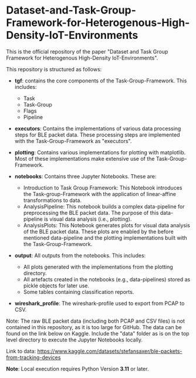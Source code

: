# Dataset-and-Task-Group-Framework-for-Heterogenous-High-Density-IoT-Environments 

This is the official repository of the paper "Dataset and Task Group 
Framework for Heterogenous High-Density IoT-Environments".

This repository is structured as follows:
- **tgf**: contains the core components of the Task-Group-Framework. This includes:
  - Task
  - Task-Group
  - Flags
  - Pipeline 
  

- **executors**: Contains the implementations of various data processing steps for BLE packet data. 
                These processing steps are implemented with the Task-Group-Framework as "executors".

  
- **plotting**: Contains various implementations for plotting with matplotlib. Most of these implementations make extensive use of the Task-Group-Framework.


- **notebooks**: Contains three Jupyter Notebooks. These are:

  - Introduction to Task Group Framework: This Notebook introduces the Task-group-Framework with the application of linear-affine transformations to data.
  - AnalysisPipeline: This notebook builds a complex data-pipeline for preprocessing the BLE packet data. The purpose of this data-pipeline
    is visual data analysis (i.e., plotting). 
  - AnalysisPlots: This Notebook generates plots for visual data analysis of the BLE packet data. These plots are enabled by the before mentioned data-pipeline 
  and the plotting implementations built with the Task-Group-Framework.


- **output**: All outputs from the notebooks. This includes:
  - All plots generated with the implementations from the plotting directory.
  - All artefacts created in the notebooks (e.g., data-pipelines) stored as pickle objects for later use.
  - Some tables containing classification reports. 


- **wireshark_profile**: The wireshark-profile used to export from PCAP to CSV.

Note: The raw BLE packet data (including both PCAP and CSV files) is not contained in this repository, as it is too large for GitHub. 
The data can be found on the link below on Kaggle. Include the "data" folder as is on the top level directory to execute the Jupyter Notebooks locally.


Link to data: https://www.kaggle.com/datasets/stefansaxer/ble-packets-from-tracking-devices

**Note**: Local execution requires Python Version **3.11** or later. 



